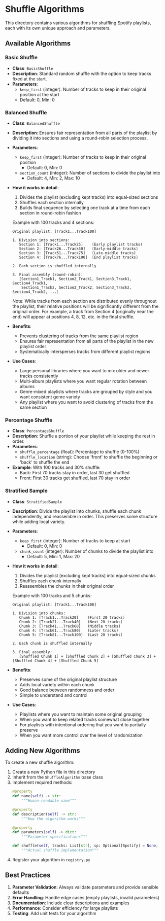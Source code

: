 # Shuffle Algorithms

This directory contains various algorithms for shuffling Spotify playlists, each with its own unique approach and parameters.

## Available Algorithms

### Basic Shuffle
- **Class**: `BasicShuffle`
- **Description**: Standard random shuffle with the option to keep tracks fixed at the start.
- **Parameters**:
  - `keep_first` (integer): Number of tracks to keep in their original position at the start
  - Default: 0, Min: 0


### Balanced Shuffle
- **Class**: `BalancedShuffle`
- **Description**: Ensures fair representation from all parts of the playlist by dividing it into sections and using a round-robin selection process.
- **Parameters**:
  - `keep_first` (integer): Number of tracks to keep in their original position
    - Default: 0, Min: 0
  - `section_count` (integer): Number of sections to divide the playlist into
    - Default: 4, Min: 2, Max: 10

- **How it works in detail**:
  1. Divides the playlist (excluding kept tracks) into equal-sized sections
  2. Shuffles each section internally
  3. Builds final sequence by selecting one track at a time from each section in round-robin fashion

  Example with 100 tracks and 4 sections:
  ```
  Original playlist: [Track1...Track100]
  
  1. Division into sections:
     Section 1: [Track1...Track25]    (Early playlist tracks)
     Section 2: [Track26...Track50]   (Early-middle tracks)
     Section 3: [Track51...Track75]   (Late-middle tracks)
     Section 4: [Track76...Track100]  (End playlist tracks)
  
  2. Each section is shuffled internally
  
  3. Final assembly (round-robin):
     [Section1_Track1, Section2_Track1, Section3_Track1, Section4_Track1,
      Section1_Track2, Section2_Track2, Section3_Track2, Section4_Track2, ...]
  ```

  Note: While tracks from each section are distributed evenly throughout the playlist, their relative positions will be significantly different from the original order. For example, a track from Section 4 (originally near the end) will appear at positions 4, 8, 12, etc. in the final shuffle.

- **Benefits**:
  - Prevents clustering of tracks from the same playlist region
  - Ensures fair representation from all parts of the playlist in the new playlist order
  - Systematically intersperses tracks from different playlist regions

- **Use Cases**:
  - Large personal libraries where you want to mix older and newer tracks consistently
  - Multi-album playlists where you want regular rotation between albums
  - Genre-mixed playlists where tracks are grouped by style and you want consistent genre variety
  - Any playlist where you want to avoid clustering of tracks from the same section

### Percentage Shuffle
- **Class**: `PercentageShuffle`
- **Description**: Shuffle a portion of your playlist while keeping the rest in order.
- **Parameters**:
  - `shuffle_percentage` (float): Percentage to shuffle (0-100%)
  - `shuffle_location` (string): Choose 'front' to shuffle the beginning or 'back' to shuffle the end
- **Example**:
  With 100 tracks and 30% shuffle:
  - Back: First 70 tracks stay in order, last 30 get shuffled
  - Front: First 30 tracks get shuffled, last 70 stay in order

### Stratified Sample
- **Class**: `StratifiedSample`
- **Description**: Divide the playlist into chunks, shuffle each chunk independently, and reassemble in order. This preserves some structure while adding local variety.
- **Parameters**:
  - `keep_first` (integer): Number of tracks to keep at start
    - Default: 0, Min: 0
  - `chunk_count` (integer): Number of chunks to divide the playlist into
    - Default: 5, Min: 1, Max: 20

- **How it works in detail**:
  1. Divides the playlist (excluding kept tracks) into equal-sized chunks
  2. Shuffles each chunk internally
  3. Reassembles the chunks in their original order

  Example with 100 tracks and 5 chunks:
  ```
  Original playlist: [Track1...Track100]
  
  1. Division into chunks:
     Chunk 1: [Track1...Track20]    (First 20 tracks)
     Chunk 2: [Track21...Track40]   (Next 20 tracks)
     Chunk 3: [Track41...Track60]   (Middle tracks)
     Chunk 4: [Track61...Track80]   (Later tracks)
     Chunk 5: [Track81...Track100]  (Last 20 tracks)
  
  2. Each chunk is shuffled internally
  
  3. Final assembly:
     [Shuffled Chunk 1] + [Shuffled Chunk 2] + [Shuffled Chunk 3] + [Shuffled Chunk 4] + [Shuffled Chunk 5]
  ```

- **Benefits**:
  - Preserves some of the original playlist structure
  - Adds local variety within each chunk
  - Good balance between randomness and order
  - Simple to understand and control

- **Use Cases**:
  - Playlists where you want to maintain some original grouping
  - When you want to keep related tracks somewhat close together
  - For playlists with intentional ordering that you want to partially preserve
  - When you want more control over the level of randomization

## Adding New Algorithms

To create a new shuffle algorithm:

1. Create a new Python file in this directory
2. Inherit from the `ShuffleAlgorithm` base class
3. Implement required methods:
   ```python
   @property
   def name(self) -> str:
       """Human-readable name"""
   
   @property
   def description(self) -> str:
       """How the algorithm works"""
   
   @property
   def parameters(self) -> dict:
       """Parameter specifications"""
   
   def shuffle(self, tracks: List[str], sp: Optional[Spotify] = None, **kwargs) -> List[str]:
       """Actual shuffle implementation"""
   ```
4. Register your algorithm in `registry.py`

## Best Practices

1. **Parameter Validation**: Always validate parameters and provide sensible defaults
2. **Error Handling**: Handle edge cases (empty playlists, invalid parameters)
3. **Documentation**: Include clear descriptions and examples
4. **Performance**: Consider efficiency for large playlists
5. **Testing**: Add unit tests for your algorithm 
